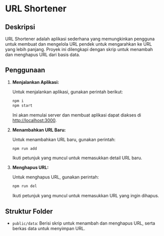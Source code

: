 # URL Shortener

## Deskripsi

URL Shortener adalah aplikasi sederhana yang memungkinkan pengguna untuk membuat dan mengelola URL pendek untuk mengarahkan ke URL yang lebih panjang. Proyek ini dilengkapi dengan skrip untuk menambah dan menghapus URL dari basis data.

## Penggunaan

1. **Menjalankan Aplikasi:**

   Untuk menjalankan aplikasi, gunakan perintah berikut:

   ```bash
   npm i
   npm start
   ```

   Ini akan memulai server dan membuat aplikasi dapat diakses di [http://localhost:3000](http://localhost:3000).

3. **Menambahkan URL Baru:**

   Untuk menambahkan URL baru, gunakan perintah:

   ```bash
   npm run add
   ```

   Ikuti petunjuk yang muncul untuk memasukkan detail URL baru.

4. **Menghapus URL:**

   Untuk menghapus URL, gunakan perintah:

   ```bash
   npm run del
   ```

   Ikuti petunjuk yang muncul untuk memasukkan URL yang ingin dihapus.

## Struktur Folder

- `public/data`: Berisi skrip untuk menambah dan menghapus URL, serta berkas data untuk menyimpan URL.
